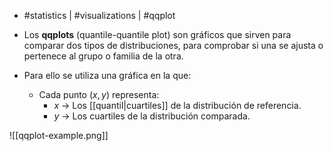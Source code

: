 - #statistics | #visualizations | #qqplot

- Los **qqplots** (quantile-quantile plot) son gráficos que sirven para comparar dos tipos de distribuciones, para comprobar si una se ajusta o pertenece al grupo o familia de la otra.
- Para ello se utiliza una gráfica en la que:
	- Cada punto $(x,y)$ representa:
		- $x$ -> Los [[quantil|cuartiles]] de la distribución de referencia.
		- $y$ -> Los cuartiles de la distribución comparada.

![[qqplot-example.png]]